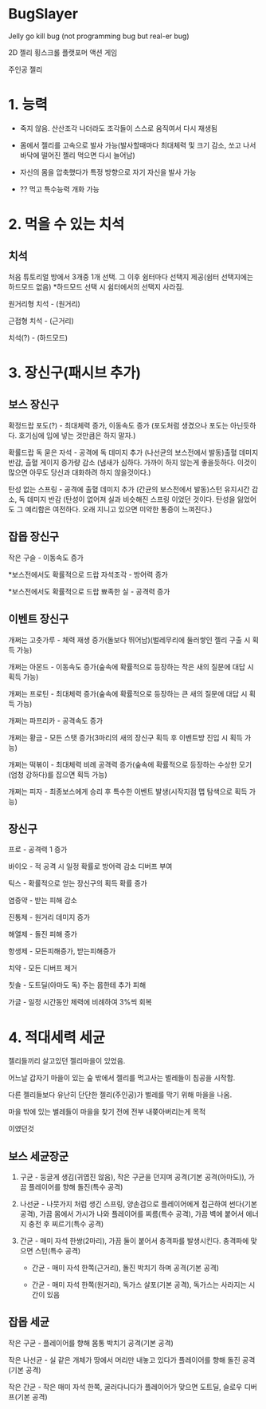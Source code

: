 # BugSlayer
Jelly go kill bug (not programming bug but real-er bug)


2D 젤리 횡스크롤 플랫포머 액션 게임

주인공 젤리

# 1. 능력
- 죽지 않음. 산산조각 나더라도 조각들이 스스로 움직여서 다시 재생됨

- 몸에서 젤리를 고속으로 발사 가능(발사할때마다 최대체력 및 크기 감소, 쏘고 나서 바닥에 떨어진 젤리 먹으면 다시 늘어남)

- 자신의 몸을 압축했다가 특정 방향으로 자기 자신을 발사 가능

- ?? 먹고 특수능력 개화 가능


# 2. 먹을 수 있는 치석

## 치석
처음 튜토리얼 방에서 3개중 1개 선택. 그 이후 쉼터마다 선택지 제공(쉼터 선택지에는 하드모드 없음)
*하드모드 선택 시 쉼터에서의 선택지 사라짐.

원거리형 치석 - (원거리)

근접형 치석 - (근거리)

치석(?) - (하드모드)


# 3. 장신구(패시브 추가)

## 보스 장신구

확정드랍
포도(?) - 최대체력 증가, 이동속도 증가
(포도처럼 생겼으나 포도는 아닌듯하다. 호기심에 입에 넣는 것만큼은 하지 말자.)

확률드랍
독 묻은 자석 - 공격에 독 데미지 추가
               (나선균의 보스전에서 발동)출혈 데미지 반감, 츨혈 게이지 증가량 감소
(냄새가 심하다. 가까이 하지 않는게 좋을듯하다. 이것이 많으면 아무도 당신과 대화하려 하지 않을것이다.)

탄성 없는 스프링 - 공격에 출혈 데미지 추가
                  (간균의 보스전에서 발동)스턴 유지시간 감소, 독 데미지 반감
(탄성이 없어져 실과 비슷해진 스프링 이었던 것이다. 탄성을 잃었어도 그 예리함은 여전하다. 오래 지니고 있으면 미약한 통증이 느껴진다.)

## 잡몹 장신구

작은 구슬 - 이동속도 증가

*보스전에서도 확률적으로 드랍
자석조각 - 방어력 증가

*보스전에서도 확률적으로 드랍
뾰족한 실 - 공격력 증가


## 이벤트 장신구

개쩌는 고춧가루 - 체력 재생 증가(돌보다 뛰어남)(벌레무리에 둘러쌓인 젤리 구출 시 획득 가능)

개쩌는 아몬드 - 이동속도 증가(숲속에 확률적으로 등장하는 작은 새의 질문에 대답 시 획득 가능)

개쩌는 프로틴 - 최대체력 증가(숲속에 확률적으로 등장하는 큰 새의 질문에 대답 시 획득 가능)

개쩌는 파프리카 - 공격속도 증가

개쩌는 황금 - 모든 스탯 증가(3마리의 새의 장신구 획득 후 이벤트방 진입 시 획득 가능)

개쩌는 떡볶이 - 최대체력 비례 공격력 증가(숲속에 확률적으로 등장하는 수상한 모기(엄청 강하다)를 잡으면 획득 가능)

개쩌는 피자 - 최종보스에게 승리 후 특수한 이벤트 발생(시작지점 맵 탐색으로 획득 가능)

## 장신구

프로 - 공격력 1 증가

바이오 - 적 공격 시 일정 확률로 방어력 감소 디버프 부여

틱스 - 확률적으로 얻는 장신구의 획득 확률 증가

염증약 - 받는 피해 감소

진통제 - 원거리 데미지 증가

해열제 - 돌진 피해 증가

항생제 - 모든피해증가, 받는피해증가

치약 - 모든 디버프 제거

칫솔 - 도트딜(아마도 독) 주는 몹한테 추가 피해

가글 - 일정 시간동안 체력에 비례하여 3%씩 회복

# 4. 적대세력 세균

젤리들끼리 살고있던 젤리마을이 있었음.

어느날 갑자기 마을이 있는 숲 밖에서 젤리를 먹고사는 벌레들이 침공을 시작함.

다른 젤리들보다 유난히 단단한 젤리(주인공)가 벌레를 막기 위해 마을을 나옴.

마을 밖에 있는 벌레들이 마을을 찾기 전에 전부 내쫒아버리는게 목적

이였던것

## 보스 세균장군

1. 구균 - 둥글게 생김(귀엽진 않음), 작은 구균을 던지며 공격(기본 공격(아마도)), 가끔 플레이어를 향해 돌진(특수 공격)
   
2. 나선균 - 나뭇가지 처럼 생긴 스프링, 양손검으로 플레이어에게 접근하여 썬다(기본 공격), 가끔 몸에서 가시가 나와 플레이어를 찌름(특수 공격), 가끔 벽에 붙어서 에너지 충전 후 찌르기(특수 공격)
   
3. 간균 - 매미 자석 한쌍(2마리), 가끔 둘이 붙어서 충격파를 발생시킨다. 충격파에 맞으면 스턴(특수 공격)

   - 간균 - 매미 자석 한쪽(근거리), 돌진 박치기 하며 공격(기본 공격)

   - 간균 - 매미 자석 한쪽(원거리), 독가스 살포(기본 공격), 독가스는 사라지는 시간이 있음

## 잡몹 세균

작은 구균 - 플레이어를 향해 몸통 박치기 공격(기본 공격)

작은 나선균 - 실 같은 개체가 땅에서 머리만 내놓고 있다가 플레이어를 향해 돌진 공격(기본 공격)

작은 간균 - 작은 매미 자석 한쪽, 굴러다니다가 플레이어가 맞으면 도트딜, 슬로우 디버프(기본 공격)
